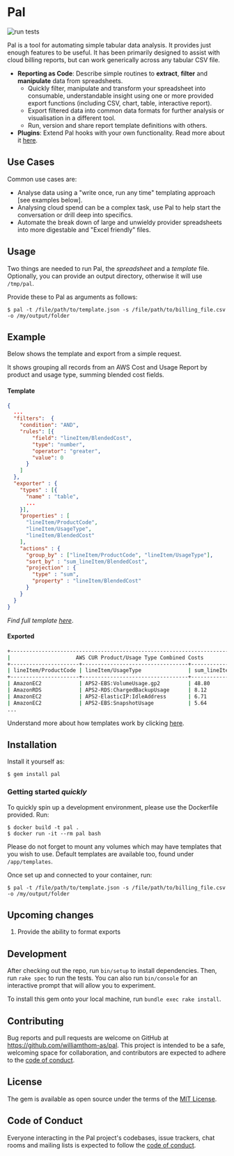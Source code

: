 # Pal

![run tests](https://github.com/williamthom-as/pal/actions/workflows/rspec/badge.svg)

Pal is a tool for automating simple tabular data analysis. It provides just enough features to be useful.
It has been primarily designed to assist with cloud billing reports, but can work generically across any tabular CSV file.
- **Reporting as Code**: Describe simple routines to **extract**, **filter** and **manipulate** data from spreadsheets.
  - Quickly filter, manipulate and transform your spreadsheet into consumable, understandable insight using one or more provided export functions (including CSV, chart, table, interactive report). 
  - Export filtered data into common data formats for further analysis or visualisation in a different tool.
  - Run, version and share report template definitions with others.
- **Plugins**: Extend Pal hooks with your own functionality. Read more about it [here](plugins/PLUGINS.md).

## Use Cases

Common use cases are:
- Analyse data using a "write once, run any time" templating approach [see examples below].
- Analysing cloud spend can be a complex task, use Pal to help start the conversation or drill deep into specifics.
- Automate the break down of large and unwieldy provider spreadsheets into more digestable and "Excel friendly" files.

## Usage

Two things are needed to run Pal, the *spreadsheet* and a *template* file. Optionally, you can provide an output directory, otherwise it will use ``/tmp/pal``.

Provide these to Pal as arguments as follows: 

    $ pal -t /file/path/to/template.json -s /file/path/to/billing_file.csv -o /my/output/folder

## Example

Below shows the template and export from a simple request. 

It shows grouping all records from an AWS Cost and Usage Report by product and usage type, summing blended cost fields.

#### Template
```json
{
  ...
  "filters":  {
    "condition": "AND",
    "rules": [{
        "field": "lineItem/BlendedCost",
        "type": "number",
        "operator": "greater",
        "value": 0
      }
    ]
  },
  "exporter" : {
    "types" : [{
      "name" : "table",
      ...
    }],
    "properties" : [
      "lineItem/ProductCode",
      "lineItem/UsageType",
      "lineItem/BlendedCost"
    ],
    "actions" : {
      "group_by" : ["lineItem/ProductCode", "lineItem/UsageType"],
      "sort_by" : "sum_lineItem/BlendedCost",
      "projection" : {
        "type" : "sum",
        "property" : "lineItem/BlendedCost"
      }
    }
  }
}
```
*Find full template [here](templates/aws/global_resource_and_usage_type_costs.json)*.

#### Exported
```bash
+------------------------------------------------------------------------------------+
|                     AWS CUR Product/Usage Type Combined Costs                      |
+----------------------+----------------------------------+--------------------------+
| lineItem/ProductCode | lineItem/UsageType               | sum_lineItem/BlendedCost |
+----------------------+----------------------------------+--------------------------+
| AmazonEC2            | APS2-EBS:VolumeUsage.gp2         | 48.80                    |
| AmazonRDS            | APS2-RDS:ChargedBackupUsage      | 8.12                     |
| AmazonEC2            | APS2-ElasticIP:IdleAddress       | 6.71                     |
| AmazonEC2            | APS2-EBS:SnapshotUsage           | 5.64                     |
...
```

Understand more about how templates work by clicking [here](templates/DOCUMENTATION.md).

## Installation

Install it yourself as:

    $ gem install pal

### Getting started *quickly*
To quickly spin up a development environment, please use the Dockerfile provided. Run:

    $ docker build -t pal .
    $ docker run -it --rm pal bash

Please do not forget to mount any volumes which may have templates that you wish to use. Default templates are available too, found under `/app/templates`.

Once set up and connected to your container, run:

    $ pal -t /file/path/to/template.json -s /file/path/to/billing_file.csv -o /my/output/folder

## Upcoming changes
1. Provide the ability to format exports
  
## Development

After checking out the repo, run `bin/setup` to install dependencies. Then, run `rake spec` to run the tests. You can also run `bin/console` for an interactive prompt that will allow you to experiment.

To install this gem onto your local machine, run `bundle exec rake install`.

## Contributing

Bug reports and pull requests are welcome on GitHub at https://github.com/williamthom-as/pal. This project is intended to be a safe, welcoming space for collaboration, and contributors are expected to adhere to the [code of conduct](https://github.com/[USERNAME]/pal/blob/master/CODE_OF_CONDUCT.md).

## License

The gem is available as open source under the terms of the [MIT License](https://opensource.org/licenses/MIT).

## Code of Conduct

Everyone interacting in the Pal project's codebases, issue trackers, chat rooms and mailing lists is expected to follow the [code of conduct](https://github.com/[USERNAME]/pal/blob/master/CODE_OF_CONDUCT.md).
